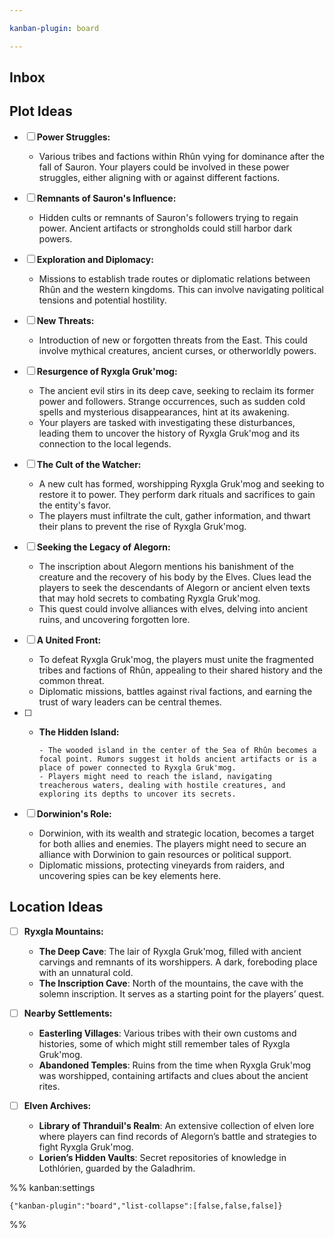 ```yaml
---

kanban-plugin: board

---
```


## Inbox



## Plot Ideas

- [ ] **Power Struggles:**
	
	- Various tribes and factions within Rhûn vying for dominance after the fall of Sauron. Your players could be involved in these power struggles, either aligning with or against different factions.
- [ ] **Remnants of Sauron's Influence:**
	
	- Hidden cults or remnants of Sauron's followers trying to regain power. Ancient artifacts or strongholds could still harbor dark powers.
- [ ] **Exploration and Diplomacy:**
	
	- Missions to establish trade routes or diplomatic relations between Rhûn and the western kingdoms. This can involve navigating political tensions and potential hostility.
- [ ] **New Threats:**
	
	- Introduction of new or forgotten threats from the East. This could involve mythical creatures, ancient curses, or otherworldly powers.
- [ ] **Resurgence of Ryxgla Gruk'mog:**
	
	- The ancient evil stirs in its deep cave, seeking to reclaim its former power and followers. Strange occurrences, such as sudden cold spells and mysterious disappearances, hint at its awakening.
	- Your players are tasked with investigating these disturbances, leading them to uncover the history of Ryxgla Gruk'mog and its connection to the local legends.
- [ ] **The Cult of the Watcher:**
	
	- A new cult has formed, worshipping Ryxgla Gruk'mog and seeking to restore it to power. They perform dark rituals and sacrifices to gain the entity's favor.
	- The players must infiltrate the cult, gather information, and thwart their plans to prevent the rise of Ryxgla Gruk'mog.
- [ ] **Seeking the Legacy of Alegorn:**
	
	- The inscription about Alegorn mentions his banishment of the creature and the recovery of his body by the Elves. Clues lead the players to seek the descendants of Alegorn or ancient elven texts that may hold secrets to combating Ryxgla Gruk'mog.
	- This quest could involve alliances with elves, delving into ancient ruins, and uncovering forgotten lore.
- [ ] **A United Front:**
	
	- To defeat Ryxgla Gruk'mog, the players must unite the fragmented tribes and factions of Rhûn, appealing to their shared history and the common threat.
	- Diplomatic missions, battles against rival factions, and earning the trust of wary leaders can be central themes.
- [ ] - **The Hidden Island:**
	    
	    - The wooded island in the center of the Sea of Rhûn becomes a focal point. Rumors suggest it holds ancient artifacts or is a place of power connected to Ryxgla Gruk'mog.
	    - Players might need to reach the island, navigating treacherous waters, dealing with hostile creatures, and exploring its depths to uncover its secrets.
- [ ] **Dorwinion's Role:**
	
	- Dorwinion, with its wealth and strategic location, becomes a target for both allies and enemies. The players might need to secure an alliance with Dorwinion to gain resources or political support.
	- Diplomatic missions, protecting vineyards from raiders, and uncovering spies can be key elements here.


## Location Ideas

- [ ] **Ryxgla Mountains:**
	
	- **The Deep Cave**: The lair of Ryxgla Gruk'mog, filled with ancient carvings and remnants of its worshippers. A dark, foreboding place with an unnatural cold.
	- **The Inscription Cave**: North of the mountains, the cave with the solemn inscription. It serves as a starting point for the players’ quest.
- [ ] **Nearby Settlements:**
	
	- **Easterling Villages**: Various tribes with their own customs and histories, some of which might still remember tales of Ryxgla Gruk'mog.
	- **Abandoned Temples**: Ruins from the time when Ryxgla Gruk'mog was worshipped, containing artifacts and clues about the ancient rites.
- [ ] **Elven Archives:**
	
	- **Library of Thranduil's Realm**: An extensive collection of elven lore where players can find records of Alegorn’s battle and strategies to fight Ryxgla Gruk'mog.
	- **Lorien’s Hidden Vaults**: Secret repositories of knowledge in Lothlórien, guarded by the Galadhrim.




%% kanban:settings
```
{"kanban-plugin":"board","list-collapse":[false,false,false]}
```
%%